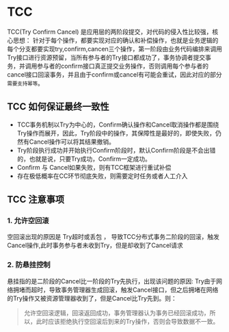 # TCC
TCC(Try Confirm Cancel) 是应用层的两阶段提交，对代码的侵入性比较强，核心思想： 针对于每个操作，都要实现对应的确认和补偿操作，也就是业务逻辑的每个分支都要实现try,confirm,cancen三个操作，第一阶段由业务代码编排来调用Try接口进行资源预留，当所有参与者的Try接口都成功了，事务协调者提交事务，并调用参与者的confirm接口真正提交业务操作，否则调用每个参与者的cancel接口回滚事务，并且由于confirm或cancel有可能会重试，因此对应的部分`需要支持幂等`。

## TCC 如何保证最终一致性
- TCC事务机制以Try为中心的，Confirm确认操作和Cancel取消操作都是围绕Try操作而展开，因此，Try阶段中的操作，其保障性是最好的，即使失败，仍然有Cancel操作可以将其结果撤销。
- Try阶段执行成功并开始执行Confirm阶段时，默认Confirm阶段是不会出错的，也就是说，只要Try成功，Confirm一定成功。
- Confirm 与 Cancel如果失败，则有TCC框架进行重试补偿
- 存在极低概率在CC环节彻底失败，则需要定时任务或者人工介入

## TCC 注意事项
### 1. 允许空回滚
空回滚出现的原因是 Try超时或丢包 ， 导致TCC分布式事务二阶段的回滚，触发Cancel操作,此时事务参与者未收到Try，但是却收到了Cancel请求

### 2. 防悬挂控制
悬挂指的是二阶段的Cancel比一阶段的Try先执行，出现该问题的原因: Try由于网络拥堵而超时，导致事务管理器生成回滚，触发Cancel接口，但之后拥堵在网络的Try操作又被资源管理器收到了，但是Cancel比Try先到。则：
> 允许空回滚逻辑，回滚返回成功，事务管理器认为事务已经回滚成功，所以，此时应该拒绝执行空回滚后到来的Try操作，否则会导致数据不一致。

